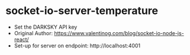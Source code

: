 # socket-io-server-temperature 
- Set the DARKSKY API key 
- Original Author: https://www.valentinog.com/blog/socket-io-node-js-react/ 
- Set-up for server on endpoint: http://localhost:4001
